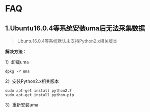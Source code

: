 

# FAQ

## 1.Ubuntu16.0.4等系统安装uma后无法采集数据

> Ubuntu16.0.4等系统默认未支持Python2.x相关版本

**解决方法：**

1）卸载uma

    dpkg -P uma

2）安装Python2.x相关版本

``` 
sudo apt-get install python2.7
sudo apt-get install python-pip

```

3）重新安装uma
